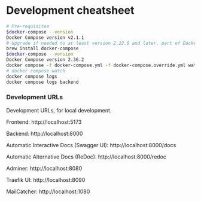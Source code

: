 # Development cheatsheet

```bash
# Pre-requisites
$docker-compose --version
Docker Compose version v2.1.1
# Upgrade if needed to at least version 2.22.0 and later, part of Docker Desktop (mac)
brew install docker-compose
$docker-compose --version
Docker Compose version 2.36.2
docker compose -f docker-compose.yml -f docker-compose.override.yml watch
# docker compose watch
docker compose logs
docker compose logs backend
```

### Development URLs

Development URLs, for local development.

Frontend: http://localhost:5173

Backend: http://localhost:8000

Automatic Interactive Docs (Swagger UI): http://localhost:8000/docs

Automatic Alternative Docs (ReDoc): http://localhost:8000/redoc

Adminer: http://localhost:8080

Traefik UI: http://localhost:8090

MailCatcher: http://localhost:1080
